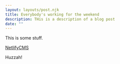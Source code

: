 ```yaml
---
layout: layouts/post.njk
title: Everybody's working for the weekend
description: THis is a description of a blog post
date: ""
---
```

This is some stuff.

[NetlifyCMS](https://netlifycms.org)

Huzzah!